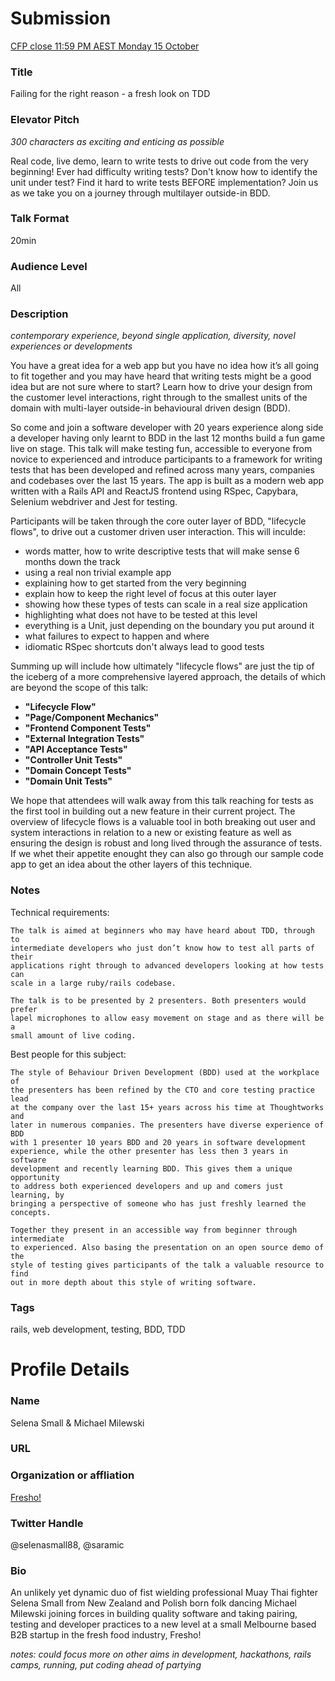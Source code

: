# Submission

[CFP close 11:59 PM AEST Monday 15 October](https://www.papercall.io/cfps/1406/submissions/new)

### Title

Failing for the right reason - a fresh look on TDD

### Elevator Pitch
_300 characters as exciting and enticing as possible_

  Real code, live demo, learn to write tests to drive out code from the very
  beginning! Ever had difficulty writing tests? Don't know how to identify the
  unit under test? Find it hard to write tests BEFORE implementation? Join us
  as we take you on a journey through multilayer outside-in BDD.

### Talk Format

  20min

### Audience Level

  All

### Description

_contemporary experience, beyond single application, diversity, novel experiences or developments_

You have a great idea for a web app but you have no idea how it’s all going to fit together and you may have heard that writing tests might be a good idea but are not sure where to start? Learn how to drive your design from the customer level interactions, right through to the smallest units of the domain with multi-layer outside-in behavioural driven design (BDD).

So come and join a software developer with 20 years experience along side a developer having only learnt to BDD in the last 12 months build a fun game live on stage. This talk will make testing fun, accessible to everyone from novice to experienced and introduce participants to a framework for writing tests that has been developed and refined across many years, companies and codebases over the last 15 years. The app is built as a modern web app written with a Rails API and ReactJS frontend using RSpec, Capybara, Selenium webdriver and Jest for testing.

Participants will be taken through the core outer layer of BDD, "lifecycle flows", to drive out a customer driven user interaction. This will inculde:

  * words matter, how to write descriptive tests that will make sense 6 months down the track
  * using a real non trivial example app
  * explaining how to get started from the very beginning
  * explain how to keep the right level of focus at this outer layer
  * showing how these types of tests can scale in a real size application
  * highlighting what does not have to be tested at this level
  * everything is a Unit, just depending on the boundary you put around it
  * what failures to expect to happen and where
  * idiomatic RSpec shortcuts don't always lead to good tests

Summing up will include how ultimately "lifecycle flows" are just the tip of the iceberg of a more comprehensive layered approach, the details of which are beyond the scope of this talk:

  * **"Lifecycle Flow"**
  * **"Page/Component Mechanics"**
  * **"Frontend Component Tests"**
  * **"External Integration Tests"**
  * **"API Acceptance Tests"**
  * **"Controller Unit Tests"**
  * **"Domain Concept Tests"**
  * **"Domain Unit Tests"**

We hope that attendees will walk away from this talk reaching for tests as the first tool in building out a new feature in their current project. The overview of lifecycle flows is a valuable tool in both breaking out user and system interactions in relation to a new or existing feature as well as ensuring the design is robust and long lived through the assurance of tests. If we whet their appetite enought they can also go through our sample code app to get an idea about the other layers of this technique.

### Notes

  Technical requirements:

    The talk is aimed at beginners who may have heard about TDD, through to
    intermediate developers who just don’t know how to test all parts of their
    applications right through to advanced developers looking at how tests can
    scale in a large ruby/rails codebase.

    The talk is to be presented by 2 presenters. Both presenters would prefer
    lapel microphones to allow easy movement on stage and as there will be a
    small amount of live coding.

  Best people for this subject:

    The style of Behaviour Driven Development (BDD) used at the workplace of
    the presenters has been refined by the CTO and core testing practice lead
    at the company over the last 15+ years across his time at Thoughtworks and
    later in numerous companies. The presenters have diverse experience of BDD
    with 1 presenter 10 years BDD and 20 years in software development
    experience, while the other presenter has less then 3 years in software
    development and recently learning BDD. This gives them a unique opportunity
    to address both experienced developers and up and comers just learning, by
    bringing a perspective of someone who has just freshly learned the
    concepts.

    Together they present in an accessible way from beginner through intermediate
    to experienced. Also basing the presentation on an open source demo of the
    style of testing gives participants of the talk a valuable resource to find
    out in more depth about this style of writing software.

### Tags

rails, web development, testing, BDD, TDD

# Profile Details

### Name

Selena Small & Michael Milewski

### URL

### Organization or affliation

[Fresho!](https://fresho.com.au)

### Twitter Handle

@selenasmall88, @saramic

### Bio

  An unlikely yet dynamic duo of fist wielding professional Muay Thai fighter
  Selena Small from New Zealand and Polish born folk dancing Michael Milewski
  joining forces in building quality software and taking pairing, testing and
  developer practices to a new level at a small Melbourne based B2B startup in
  the fresh food industry, Fresho!

_notes: could focus more on other aims in development, hackathons, rails camps,
running, put coding ahead of partying_
